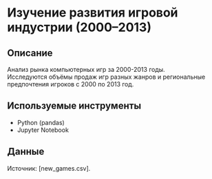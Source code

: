 # Изучение развития игровой индустрии (2000–2013)

## Описание
Анализ рынка компьютерных игр за 2000-2013 годы.  
Исследуются объёмы продаж игр разных жанров и региональные предпочтения игроков c 2000 по 2013 год.

## Используемые инструменты
- Python (pandas)
- Jupyter Notebook


## Данные
Источник: [new_games.csv].